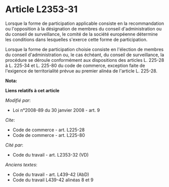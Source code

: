 # Article L2353-31

Lorsque la forme de participation applicable consiste en la recommandation ou l'opposition à la désignation de membres du
conseil d'administration ou du conseil de surveillance, le comité de la société européenne détermine les conditions dans
lesquelles s'exerce cette forme de participation. 

Lorsque la forme de participation choisie consiste en l'élection de membres du conseil d'administration ou, le cas échéant,
du conseil de surveillance, la procédure se déroule conformément aux dispositions des articles L. 225-28 à L. 225-34 et L.
225-80 du code de commerce, exception faite de l'exigence de territorialité prévue au premier alinéa de l'article L. 225-28.

**Nota:**



**Liens relatifs à cet article**

_Modifié par_:

  - Loi n°2008-89 du 30 janvier 2008 - art. 9

_Cite_:

  - Code de commerce - art. L225-28
  - Code de commerce - art. L225-80

_Cité par_:

  - Code du travail - art. L2353-32 (VD)

_Anciens textes_:

  - Code du travail - art. L439-42 (AbD)
  - Code du travail L439-42 alinéas 8 et 9
